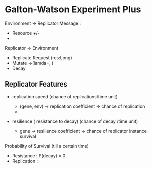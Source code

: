 # Galton-Watson Experiment Plus

Environment -> Replicator Message : 
* Resource +/-
*  
Replicator -> Environment
* Replicate Request (res:Long)
* Mutate ->(lamda=, ) 
* Decay

## Replicator Features  
* replication speed (chance of replications/time unit)
   * (gene, env) => replication coefficient -> chance of replication 
   * 
    
* resilience ( resistance to decay) (chance of decay /time unit)
  * gene -> resilience coefficient -> chance of replicator instance survival


Probability of Survival (till a certain time)
* Resistance : P(decay) = 0
* Replication :
